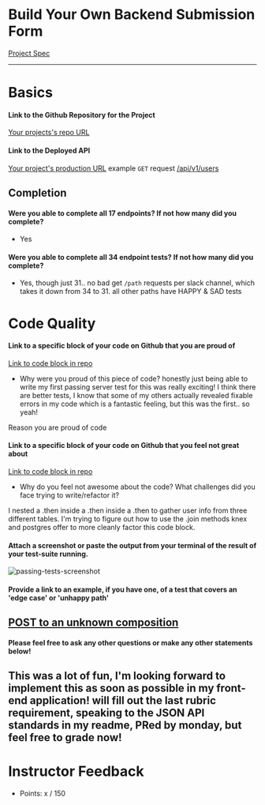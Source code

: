 # Build Your Own Backend Submission Form

[Project Spec](http://frontend.turing.io/projects/build-your-own-backend.html)

------

# Basics

#### Link to the Github Repository for the Project
[Your projects's repo URL](https://github.com/DanGrund/build-your-own-backend)

#### Link to the Deployed API
[Your project's production URL](https://byob-dan1.herokuapp.com/)
example <code>GET</code> request
[/api/v1/users](https://byob-dan1.herokuapp.com/api/v1/users)

## Completion

#### Were you able to complete all 17 endpoints? If not how many did you complete?
* Yes

#### Were you able to complete all 34 endpoint tests? If not how many did you complete?
* Yes, though just 31.. 
no bad get <code>/path</code> requests per slack channel, which takes it down from 34 to 31. all other paths have HAPPY & SAD tests

# Code Quality

#### Link to a specific block of your code on Github that you are proud of
[Link to code block in repo](https://github.com/DanGrund/build-your-own-backend/blob/3e7c585cbe0626c3cb51579085e76caef9cd8e73/test/server-test.js#L53-L75)

* Why were you proud of this piece of code?
honestly just being able to write my first passing server test for this was really exciting! I think there are better tests, I know that some of my others actually revealed fixable errors in my code which is a fantastic feeling, but this was the first.. so yeah!


Reason you are proud of code

#### Link to a specific block of your code on Github that you feel not great about
[Link to code block in repo](https://github.com/DanGrund/build-your-own-backend/blob/3e7c585cbe0626c3cb51579085e76caef9cd8e73/server.js#L38-L71)

* Why do you feel not awesome about the code? What challenges did you face trying to write/refactor it?

I nested a .then inside a .then inside a .then to gather user info from three different tables. I'm trying to figure out how to use the .join methods knex and postgres offer to more cleanly factor this code block. 

#### Attach a screenshot or paste the output from your terminal of the result of your test-suite running.

![passing-tests-screenshot](http://i.imgur.com/c7lZroW.png)

#### Provide a link to an example, if you have one, of a test that covers an 'edge case' or 'unhappy path'

[POST to an unknown composition](https://github.com/DanGrund/build-your-own-backend/blob/c47eceed787ef8e54dc68fd06fe9348c63ec3ea4/test/server-test.js#L243-L255)
-----

#### Please feel free to ask any other questions or make any other statements below!

This was a lot of fun, I'm looking forward to implement this as soon as possible in my front-end application!
will fill out the last rubric requirement, speaking to the JSON API standards in my readme, PRed by monday, but feel free to grade now!
-----

# Instructor Feedback

- Points: x / 150
